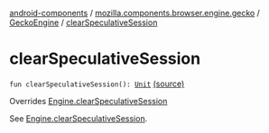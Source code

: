 [android-components](../../index.md) / [mozilla.components.browser.engine.gecko](../index.md) / [GeckoEngine](index.md) / [clearSpeculativeSession](./clear-speculative-session.md)

# clearSpeculativeSession

`fun clearSpeculativeSession(): `[`Unit`](https://kotlinlang.org/api/latest/jvm/stdlib/kotlin/-unit/index.html) [(source)](https://github.com/mozilla-mobile/android-components/blob/master/components/browser/engine-gecko-beta/src/main/java/mozilla/components/browser/engine/gecko/GeckoEngine.kt#L184)

Overrides [Engine.clearSpeculativeSession](../../mozilla.components.concept.engine/-engine/clear-speculative-session.md)

See [Engine.clearSpeculativeSession](../../mozilla.components.concept.engine/-engine/clear-speculative-session.md).

